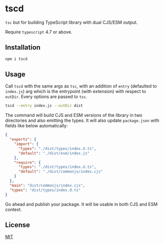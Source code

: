 # tscd

`tsc` but for building TypeScript library with dual CJS/ESM output.

Require `typescript` 4.7 or above.

## Installation

```sh
npm i tscd
```

## Usage

Call `tscd` with the same args as `tsc`, with an addition of `entry` (defaulted to `index.js`) arg which is the entrypoint (with extension) with respect to `outDir`. Every options are passed to `tsc`.

```sh
tscd --entry index.js --outDir dist
```

The command will build CJS and ESM versions of the library in two directories and also emitting the types. It will also update `package.json` with fields like below automatically:

```json
{
  "exports": {
    "import": {
      "types": "./dist/types/index.d.ts",
      "default": "./dist/esm/index.js"
    },
    "require": {
      "types": "./dist/types/index.d.ts",
      "default": "./dist/commonjs/index.cjs"
    }
  },
  "main": "dist/commonjs/index.cjs",
  "types": "dist/types/index.d.ts"
}
```

Go ahead and publish your package. It will be usable in both CJS and ESM context.

## License

[MIT](LICENSE)
